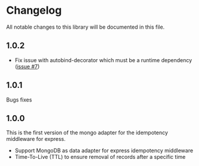 # Changelog

All notable changes to this library will be documented in this file.

## 1.0.2

-   Fix issue with autobind-decorator which must be a runtime dependency ([issue #7](https://github.com/VilledeMontreal/express-idempotency-mongo-adapter/issues/7))

## 1.0.1

Bugs fixes

## 1.0.0

This is the first version of the mongo adapter for the idempotency middleware for express.

-   Support MongoDB as data adapter for express idempotency middleware
-   Time-To-Live (TTL) to ensure removal of records after a specific time
